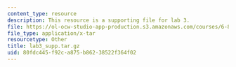 ```yaml
---
content_type: resource
description: This resource is a supporting file for lab 3.
file: https://ol-ocw-studio-app-production.s3.amazonaws.com/courses/6-830-database-systems-fall-2010/80fdc445f92ca875b86238522f364f02_lab3_supp.tar.gz
file_type: application/x-tar
resourcetype: Other
title: lab3_supp.tar.gz
uid: 80fdc445-f92c-a875-b862-38522f364f02
---
```

